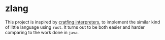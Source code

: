# zlang

This project is inspired by [cratfing interpreters](https://craftinginterpreters.com/), to implement the similar kind of little language using `rust`. It turns out to be both easier and harder comparing to the work done in `java`. 
